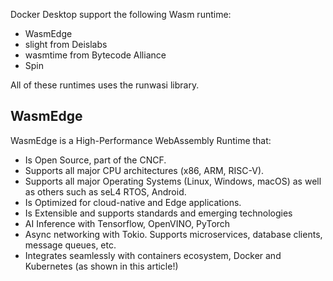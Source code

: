 Docker Desktop support the following Wasm runtime:

- WasmEdge
- slight from Deislabs
- wasmtime from Bytecode Alliance
- Spin


All of these runtimes uses the runwasi library.


## WasmEdge

WasmEdge is a High-Performance WebAssembly Runtime that:

- Is Open Source, part of the CNCF.
- Supports all major CPU architectures (x86, ARM, RISC-V).
- Supports all major Operating Systems (Linux, Windows, macOS) as well as others such as seL4 RTOS, Android.
- Is Optimized for cloud-native and Edge applications.
- Is Extensible and supports standards and emerging technologies
- AI Inference with Tensorflow, OpenVINO, PyTorch
- Async networking with Tokio. Supports microservices, database clients, message queues, etc.
- Integrates seamlessly with containers ecosystem, Docker and Kubernetes (as shown in this article!)
